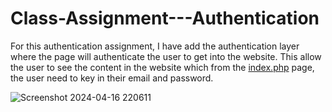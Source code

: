 # Class-Assignment---Authentication

For this authentication assignment, I have add the authentication layer where the page will authenticate the user to get into the website. This allow the user to see the content in the website which from the [index.php](index.php) page, the user need to key in their email and password.

![Screenshot 2024-04-16 220611](https://github.com/hyzo70/Class-Assignment---Authentication/assets/122088412/d5ed0e48-47ae-4437-a19a-7c6cfa8c272d)
